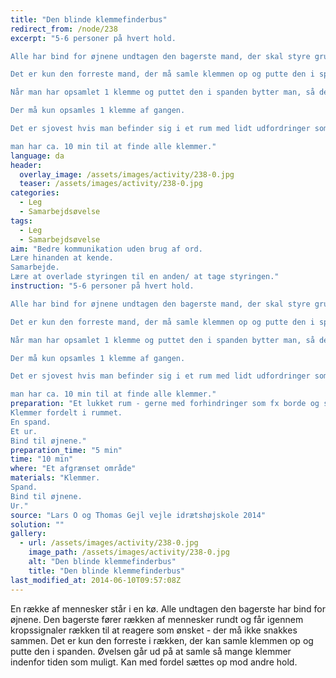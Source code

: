 ```yaml
---
title: "Den blinde klemmefinderbus"
redirect_from: /node/238
excerpt: "5-6 personer på hvert hold.

Alle har bind for øjnene undtagen den bagerste mand, der skal styre gruppen ved hjælp af fx at presse på den foranståendes skuldrer. Det gælder dermed for den der modtager signalet om at videreføre dette til den næste osv, så den forreste person ved om han/hun skal til højre, venstre, op eller ned. Der må ikke tales sammen overhovedet.

Det er kun den forreste mand, der må samle klemmen op og putte den i spanden.

Når man har opsamlet 1 klemme og puttet den i spanden bytter man, så den forreste mand går om bagerst og bliver fører af _bussen_. Man bytter hver gang man har opsamlet en klemme og puttet den i spanden.

Der må kun opsamles 1 klemme af gangen.

Det er sjovest hvis man befinder sig i et rum med lidt udfordringer som fx Borde eller andet.

man har ca. 10 min til at finde alle klemmer."
language: da
header:
  overlay_image: /assets/images/activity/238-0.jpg
  teaser: /assets/images/activity/238-0.jpg
categories: 
  - Leg
  - Samarbejdsøvelse
tags: 
  - Leg
  - Samarbejdsøvelse
aim: "Bedre kommunikation uden brug af ord.
Lære hinanden at kende.
Samarbejde.
Lære at overlade styringen til en anden/ at tage styringen."
instruction: "5-6 personer på hvert hold.

Alle har bind for øjnene undtagen den bagerste mand, der skal styre gruppen ved hjælp af fx at presse på den foranståendes skuldrer. Det gælder dermed for den der modtager signalet om at videreføre dette til den næste osv, så den forreste person ved om han/hun skal til højre, venstre, op eller ned. Der må ikke tales sammen overhovedet.

Det er kun den forreste mand, der må samle klemmen op og putte den i spanden.

Når man har opsamlet 1 klemme og puttet den i spanden bytter man, så den forreste mand går om bagerst og bliver fører af _bussen_. Man bytter hver gang man har opsamlet en klemme og puttet den i spanden.

Der må kun opsamles 1 klemme af gangen.

Det er sjovest hvis man befinder sig i et rum med lidt udfordringer som fx Borde eller andet.

man har ca. 10 min til at finde alle klemmer."
preparation: "Et lukket rum - gerne med forhindringer som fx borde og stole.
Klemmer fordelt i rummet.
En spand.
Et ur.
Bind til øjnene."
preparation_time: "5 min"
time: "10 min"
where: "Et afgrænset område"
materials: "Klemmer.
Spand.
Bind til øjnene.
Ur."
source: "Lars O og Thomas Gejl vejle idrætshøjskole 2014"
solution: ""
gallery:
  - url: /assets/images/activity/238-0.jpg
    image_path: /assets/images/activity/238-0.jpg
    alt: "Den blinde klemmefinderbus"
    title: "Den blinde klemmefinderbus"
last_modified_at: 2014-06-10T09:57:08Z
---
```

En række af mennesker står i en kø. Alle undtagen den bagerste har bind for øjnene. Den bagerste fører rækken af mennesker rundt og får igennem kropssignaler rækken til at reagere som ønsket - der må ikke snakkes sammen. Det er kun den forreste i rækken, der kan samle klemmen op og putte den i spanden. Øvelsen går ud på at samle så mange klemmer indenfor tiden som muligt. Kan med fordel sættes op mod andre hold.

